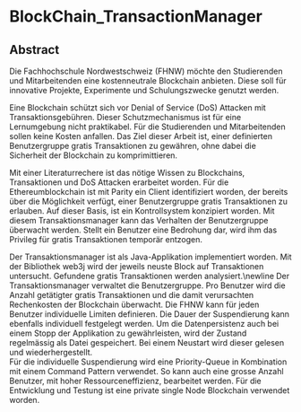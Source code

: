 # BlockChain_TransactionManager

## Abstract

Die Fachhochschule Nordwestschweiz (FHNW) möchte den Studierenden und Mitarbeitenden
eine kostenneutrale Blockchain anbieten. Diese soll für innovative Projekte,
Experimente und Schulungszwecke genutzt werden.

Eine Blockchain schützt sich vor Denial of Service (DoS) Attacken mit
Transaktionsgebühren. Dieser Schutzmechanismus ist für eine Lernumgebung nicht
praktikabel. Für die Studierenden und Mitarbeitenden sollen keine Kosten
anfallen. Das Ziel dieser Arbeit ist, einer definierten Benutzergruppe gratis
Transaktionen zu gewähren, ohne dabei die Sicherheit der Blockchain zu
komprimittieren.

Mit einer Literaturrechere ist das nötige Wissen zu Blockchains, Transaktionen
und DoS Attacken erarbeitet worden. Für die Ethereumblockchain ist mit Parity ein
Client identifiziert worden, der bereits über die Möglichkeit verfügt,  einer
Benutzergruppe gratis Transaktionen zu erlauben. Auf dieser Basis, ist ein
Kontrollsystem konzipiert worden. Mit diesem Transaktionsmanager kann das
Verhalten der Benutzergruppe überwacht werden. Stellt ein Benutzer eine
Bedrohung dar, wird ihm das Privileg für gratis Transaktionen temporär entzogen.

Der Transaktionsmanager ist als Java-Applikation implementiert worden. Mit der
Bibliothek web3j wird der jeweils neuste Block auf Transaktionen untersucht.
Gefundene gratis Transaktionen werden analysiert.\newline 
Der Transaktionsmanager verwaltet die
Benutzergruppe. Pro Benutzer wird die Anzahl getätigter gratis Transaktionen und
die damit verursachten Rechenkosten der Blockchain überwacht. Die FHNW kann für jeden Benutzer
individuelle Limiten definieren. Die Dauer der Suspendierung kann ebenfalls
individuell festgelegt werden. Um die Datenpersistenz auch bei einem Stopp der
Applikation zu gewährleisten, wird der Zustand regelmässig als Datei
gespeichert. Bei einem Neustart wird dieser gelesen und wiederhergestellt.  
Für die individuelle Suspendierung wird eine Priority-Queue in Kombination mit
einem Command Pattern verwendet. So kann auch eine grosse Anzahl Benutzer, mit
hoher Ressourceneffizienz, bearbeitet werden.
Für die Entwicklung und Testung ist eine private single Node Blockchain
verwendet worden. 

